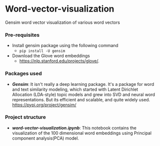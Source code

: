# Word-vector-visualization
Gensim word vector visualization of various word vectors

### Pre-requisites
- Install gensim package using the following command
  - ```pip install -U gensim```
- Download the Glove word embeddings
  - https://nlp.stanford.edu/projects/glove/.


### Packages used
- ***Gensim***: It isn't really a deep learning package. It's a package for word and text similarity modeling, which started with Latent Dirichlet Allocation (LDA-style) topic models and grew into SVD and neural word representations. But its efficient and scalable, and quite widely used. https://pypi.org/project/gensim/ 

### Project structure
- ***word-vector-visualization.ipynb***: This notebook contains the visualization of the 100 dimensional word embeddings using Principal component analysis(PCA) model.

